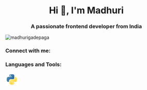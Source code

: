 <h1 align="center">Hi 👋, I'm Madhuri</h1>
<h3 align="center">A passionate frontend developer from India</h3>

<p align="left"> <img src="https://komarev.com/ghpvc/?username=madhurigadepaga&label=Profile%20views&color=0e75b6&style=flat" alt="madhurigadepaga" /> </p>

<h3 align="left">Connect with me:</h3>
<p align="left">
</p>

<h3 align="left">Languages and Tools:</h3>
<p align="left"> <a href="https://www.python.org" target="_blank" rel="noreferrer"> <img src="https://raw.githubusercontent.com/devicons/devicon/master/icons/python/python-original.svg" alt="python" width="40" height="40"/> </a> </p>
